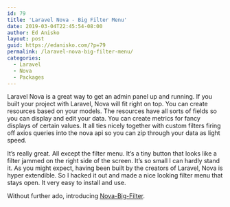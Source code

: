 ```yaml
---
id: 79
title: 'Laravel Nova - Big Filter Menu'
date: 2019-03-04T22:45:54-08:00
author: Ed Anisko
layout: post
guid: https://edanisko.com/?p=79
permalink: /laravel-nova-big-filter-menu/
categories:
  - Laravel
  - Nova
  - Packages
---
```

Laravel Nova is a great way to get an admin panel up and running. If you built your project with Laravel, Nova will fit right on top. You can create resources based on your models. The resources have all sorts of fields so you can display<!--more--> and edit your data. You can create metrics for fancy displays of certain values. It all ties nicely together with custom filters firing off axios queries into the nova api so you can zip through your data as light speed.

It&#8217;s really great. All except the filter menu. It&#8217;s a tiny button that looks like a filter jammed on the right side of the screen. It&#8217;s so small I can hardly stand it. As you might expect, having been built by the creators of Laravel, Nova is hyper extendible. So I hacked it out and made a nice looking filter menu that stays open. It very easy to install and use.

Without further ado, introducing [Nova-Big-Filter](https://packagist.org/packages/nrml-co/nova-big-filter).